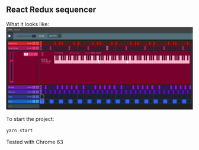 ## React Redux sequencer

What it looks like:   
![snapshot](https://github.com/glimberger/react-redux-sequencer/blob/master/docs/snapshot.png)

To start the project:
```javascript
yarn start
```

Tested with Chrome 63
